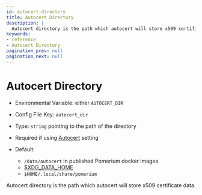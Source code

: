 ```yaml
---
id: autocert-directory
title: Autocert Directory
description: |
  Autocert directory is the path which autocert will store x509 certificate data.
keywords:
- reference
- Autocert Directory
pagination_prev: null
pagination_next: null
---
```



# Autocert Directory
- Environmental Variable: either `AUTOCERT_DIR`
- Config File Key: `autocert_dir`
- Type: `string` pointing to the path of the directory
- Required if using [Autocert](/docs/reference/autocert/autocert) setting
- Default:

  - `/data/autocert` in published Pomerium docker images
  - [$XDG_DATA_HOME](https://specifications.freedesktop.org/basedir-spec/basedir-spec-latest.html)
  - `$HOME/.local/share/pomerium`

Autocert directory is the path which autocert will store x509 certificate data.

